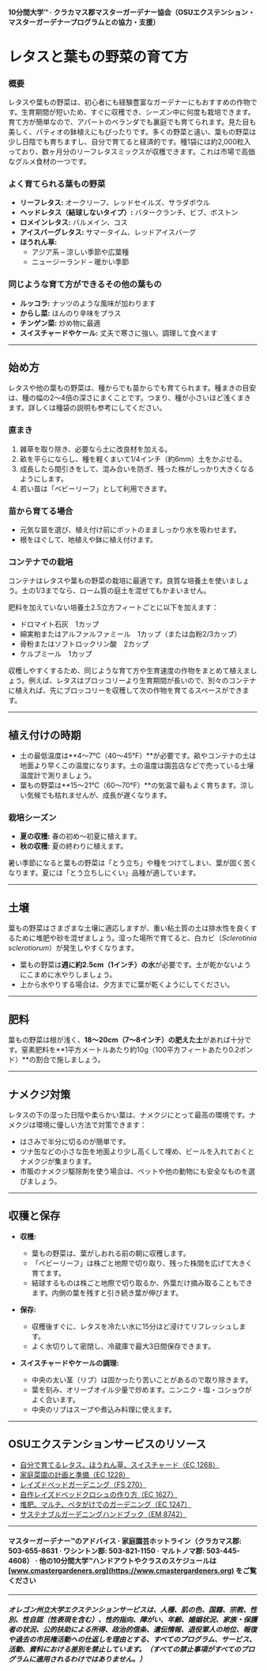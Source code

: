 #### 10分間大学™ · クラカマス郡マスターガーデナー協会（OSUエクステンション・マスターガーデナープログラムとの協力・支援）

# レタスと葉もの野菜の育て方

### 概要

レタスや葉もの野菜は、初心者にも経験豊富なガーデナーにもおすすめの作物です。生育期間が短いため、すぐに収穫でき、シーズン中に何度も栽培できます。育て方が簡単なので、アパートのベランダでも裏庭でも育てられます。見た目も美しく、パティオの鉢植えにもぴったりです。多くの野菜と違い、葉もの野菜は少し日陰でも育ちますし、自分で育てると経済的です。種1袋には約2,000粒入っており、数ヶ月分のリーフレタスミックスが収穫できます。これは市場で高価なグルメ食材の一つです。

### よく育てられる葉もの野菜

- **リーフレタス:** オークリーフ、レッドセイルズ、サラダボウル
- **ヘッドレタス（結球しないタイプ）:** バタークランチ、ビブ、ボストン
- **ロメインレタス:** バルメイン、コス
- **アイスバーグレタス:** サマータイム、レッドアイスバーグ
- **ほうれん草:**
  - アジア系 – 涼しい季節や広葉種
  - ニュージーランド – 暖かい季節

### 同じような育て方ができるその他の葉もの

- **ルッコラ:** ナッツのような風味が加わります
- **からし菜:** ほんのり辛味をプラス
- **チンゲン菜:** 炒め物に最適
- **スイスチャードやケール:** 丈夫で寒さに強い。調理して食べます

---

## 始め方

レタスや他の葉もの野菜は、種からでも苗からでも育てられます。種まきの目安は、種の幅の2～4倍の深さにまくことです。つまり、種が小さいほど浅くまきます。詳しくは種袋の説明も参考にしてください。

### 直まき

1. 雑草を取り除き、必要なら土に改良材を加える。
2. 畝を平らにならし、種を軽くまいて1/4インチ（約6mm）土をかぶせる。
3. 成長したら間引きをして、混み合いを防ぎ、残った株がしっかり大きくなるようにします。
4. 若い苗は「ベビーリーフ」として利用できます。

### 苗から育てる場合

- 元気な苗を選び、植え付け前にポットのまましっかり水を吸わせます。
- 根をほぐして、地植えや鉢に植え付けます。

### コンテナでの栽培

コンテナはレタスや葉もの野菜の栽培に最適です。良質な培養土を使いましょう。土の1/3までなら、ローム質の庭土を混ぜてもかまいません。

肥料を加えていない培養土2.5立方フィートごとに以下を加えます：

- ドロマイト石灰　1カップ
- 綿実粕またはアルファルファミール　1カップ（または血粉2/3カップ）
- 骨粉またはソフトロックリン酸　2カップ
- ケルプミール　1カップ

収穫しやすくするため、同じような育て方や生育速度の作物をまとめて植えましょう。例えば、レタスはブロッコリーより生育期間が長いので、別々のコンテナに植えれば、先にブロッコリーを収穫して次の作物を育てるスペースができます。

---

## 植え付けの時期

- 土の最低温度は**4～7℃（40～45°F）**が必要です。畝やコンテナの土は地面より早くこの温度になります。土の温度は園芸店などで売っている土壌温度計で測りましょう。
- 葉もの野菜は**15～21℃（60～70°F）**の気温で最もよく育ちます。涼しい気候でも枯れませんが、成長が遅くなります。

### 栽培シーズン

- **夏の収穫:** 春の初め～初夏に植えます。
- **秋の収穫:** 夏の終わりに植えます。

暑い季節になると葉もの野菜は「とう立ち」や種をつけてしまい、葉が固く苦くなります。夏には「とう立ちしにくい」品種が適しています。

---

## 土壌

葉もの野菜はさまざまな土壌に適応しますが、重い粘土質の土は排水性を良くするために堆肥や砂を混ぜましょう。湿った場所で育てると、白カビ（*Sclerotinia sclerotiorum*）が発生しやすくなります。

- 葉もの野菜は**週に約2.5cm（1インチ）の水**が必要です。土が乾かないようにこまめに水やりしましょう。
- 上から水やりする場合は、夕方までに葉が乾くようにしてください。

---

## 肥料

葉もの野菜は根が浅く、**18～20cm（7～8インチ）の肥えた土**があれば十分です。窒素肥料を**1平方メートルあたり約10g（100平方フィートあたり0.2ポンド）**の割合で施しましょう。

---

## ナメクジ対策

レタスの下の湿った日陰や柔らかい葉は、ナメクジにとって最高の環境です。ナメクジは環境に優しい方法で対策できます：

- はさみで半分に切るのが簡単です。
- ツナ缶などの小さな缶を地面より少し高くして埋め、ビールを入れておくとナメクジが集まります。
- 市販のナメクジ駆除剤を使う場合は、ペットや他の動物にも安全なものを選びましょう。

---

## 収穫と保存

- **収穫:**
  - 葉もの野菜は、葉がしおれる前の朝に収穫します。
  - 「ベビーリーフ」は株ごと地際で切り取り、残った株間を広げて大きく育てます。
  - 結球するものは株ごと地際で切り取るか、外葉だけ摘み取ることもできます。内側の葉を残すと引き続き葉が伸びます。

- **保存:**
  - 収穫後すぐに、レタスを冷たい水に15分ほど浸けてリフレッシュします。
  - よく水切りして密閉し、冷蔵庫で最大3日間保存できます。

- **スイスチャードやケールの調理:**
  - 中央の太い茎（リブ）は固かったり苦いことがあるので取り除きます。
  - 葉を刻み、オリーブオイル少量で炒めます。ニンニク・塩・コショウがよく合います。
  - 中央のリブはスープや煮込み料理に使えます。

---

## OSUエクステンションサービスのリソース

- [自分で育てるレタス、ほうれん草、スイスチャード（EC 1268）](https://catalog.extension.oregonstate.edu/)
- [家庭菜園の計画と準備（EC 1228）](https://catalog.extension.oregonstate.edu/)
- [レイズドベッドガーデニング（FS 270）](https://catalog.extension.oregonstate.edu/)
- [自作レイズドベッドクロシュの作り方（EC 1627）](https://catalog.extension.oregonstate.edu/)
- [堆肥、マルチ、ベタがけでのガーデニング（EC 1247）](https://catalog.extension.oregonstate.edu/)
- [サステナブルガーデニングハンドブック（EM 8742）](https://catalog.extension.oregonstate.edu/)

---

#### マスターガーデナー™のアドバイス · 家庭園芸ホットライン（クラカマス郡: 503-655-8631 · ワシントン郡: 503-821-1150 · マルトノマ郡: 503-445-4608） · 他の10分間大学™ハンドアウトやクラスのスケジュールは [www.cmastergardeners.org](https://www.cmastergardeners.org) をご覧ください

---

##### オレゴン州立大学エクステンションサービスは、人種、肌の色、国籍、宗教、性別、性自認（性表現を含む）、性的指向、障がい、年齢、婚姻状況、家族・保護者の状況、公的扶助による所得、政治的信条、遺伝情報、退役軍人の地位、報復や過去の市民権活動への仕返しを理由とする、すべてのプログラム、サービス、活動、資料における差別を禁止しています。（すべての禁止事項がすべてのプログラムに適用されるわけではありません。）
